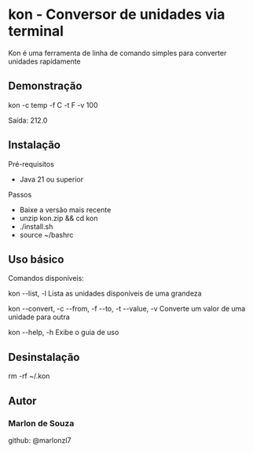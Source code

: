 # kon - Conversor de unidades via terminal

Kon é uma ferramenta de linha de comando simples para converter unidades rapidamente

## Demonstração

kon -c temp -f C -t F -v 100

Saída: 212.0

## Instalação

Pré-requisitos
 - Java 21 ou superior

Passos
 - Baixe a versão mais recente
 - unzip kon.zip && cd kon
 - ./install.sh
 - source ~/bashrc

## Uso básico

Comandos disponíveis:

kon --list, -l <grandeza>
Lista as unidades disponíveis de uma grandeza

kon --convert, -c <grandeza> --from, -f <unidade-origem> --to, -t <unidade-destino> --value, -v <valor>
Converte um valor de uma unidade para outra

kon --help, -h
Exibe o guia de uso

## Desinstalação

rm -rf ~/.kon

## Autor

### Marlon de Souza

github: @marlonzl7


